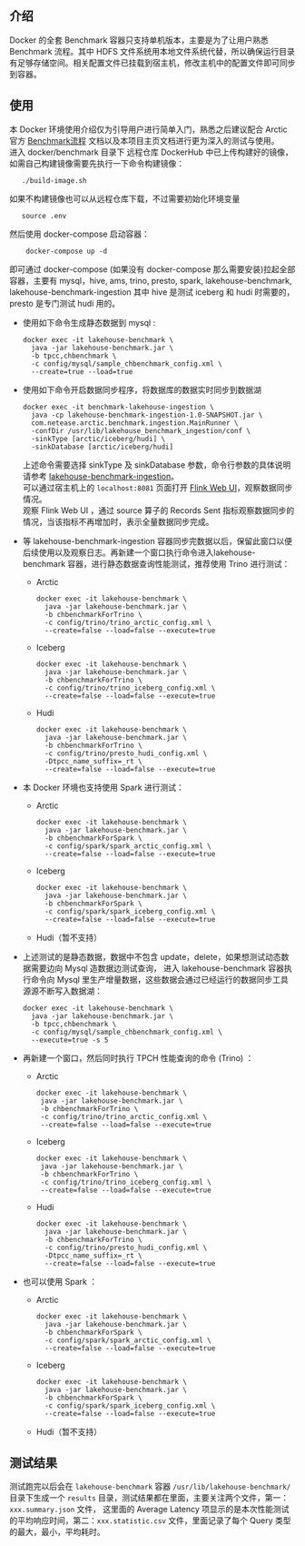 ## 介绍
Docker 的全套 Benchmark 容器只支持单机版本，主要是为了让用户熟悉 Benchmark 流程。其中 HDFS 文件系统用本地文件系统代替，所以确保运行目录有足够存储空间。相关配置文件已挂载到宿主机，修改主机中的配置文件即可同步到容器。

## 使用
本 Docker 环境使用介绍仅为引导用户进行简单入门，熟悉之后建议配合 Arctic 官方 [Benchmark流程](https://github.com/NetEase/arctic/blob/master/site/docs/ch/benchmark/benchmark-step.md) 文档以及本项目主页文档进行更为深入的测试与使用。  
进入 docker/benchmark 目录下
远程仓库 DockerHub 中已上传构建好的镜像，如需自己构建镜像需要先执行一下命令构建镜像：
```
   ./build-image.sh
```

如果不构建镜像也可以从远程仓库下载，不过需要初始化环境变量
```
   source .env
```

然后使用 docker-compose 启动容器：
```
    docker-compose up -d
```
即可通过 docker-compose (如果没有 docker-compose 那么需要安装)拉起全部容器，主要有 mysql，hive, ams, trino, presto, spark, lakehouse-benchmark, lakehouse-benchmark-ingestion
其中 hive 是测试 iceberg 和 hudi 时需要的，presto 是专门测试 hudi 用的。

 - 使用如下命令生成静态数据到 mysql :
   ```
   docker exec -it lakehouse-benchmark \
     java -jar lakehouse-benchmark.jar \
     -b tpcc,chbenchmark \
     -c config/mysql/sample_chbenchmark_config.xml \
     --create=true --load=true
   ```
   
 - 使用如下命令开启数据同步程序，将数据库的数据实时同步到数据湖
   ```
   docker exec -it benchmark-lakehouse-ingestion \
     java -cp lakehouse-benchmark-ingestion-1.0-SNAPSHOT.jar \
     com.netease.arctic.benchmark.ingestion.MainRunner \
     -confDir /usr/lib/lakehouse_benchmark_ingestion/conf \
     -sinkType [arctic/iceberg/hudi] \
     -sinkDatabase [arctic/iceberg/hudi]
   ```
   上述命令需要选择 sinkType 及 sinkDatabase 参数，命令行参数的具体说明请参考 [lakehouse-benchmark-ingestion](https://github.com/NetEase/lakehouse-benchmark-ingestion)。  
   可以通过宿主机上的 `localhost:8081` 页面打开 [Flink Web UI](http://localhost:8081)，观察数据同步情况。  
   观察 Flink Web UI ，通过 source 算子的 Records Sent 指标观察数据同步的情况，当该指标不再增加时，表示全量数据同步完成。
 - 等 lakehouse-benchmark-ingestion 容器同步完数据以后，保留此窗口以便后续使用以及观察日志。再新建一个窗口执行命令进入lakehouse-benchmark 容器，进行静态数据查询性能测试，推荐使用 Trino 进行测试：
   - Arctic
     ```
     docker exec -it lakehouse-benchmark \
       java -jar lakehouse-benchmark.jar \
       -b chbenchmarkForTrino \
       -c config/trino/trino_arctic_config.xml \
       --create=false --load=false --execute=true
     ```
   - Iceberg
     ```
     docker exec -it lakehouse-benchmark \
       java -jar lakehouse-benchmark.jar \
       -b chbenchmarkForTrino \
       -c config/trino/trino_iceberg_config.xml \
       --create=false --load=false --execute=true
     ```
   - Hudi
     ```
     docker exec -it lakehouse-benchmark \
       java -jar lakehouse-benchmark.jar \
       -b chbenchmarkForTrino \
       -c config/trino/presto_hudi_config.xml \
       -Dtpcc_name_suffix=_rt \
       --create=false --load=false --execute=true
     ```
 - 本 Docker 环境也支持使用 Spark 进行测试：
   - Arctic
     ```
     docker exec -it lakehouse-benchmark \
       java -jar lakehouse-benchmark.jar \
       -b chbenchmarkForSpark \
       -c config/spark/spark_arctic_config.xml \
       --create=false --load=false --execute=true
     ```
   - Iceberg
     ```
     docker exec -it lakehouse-benchmark \
       java -jar lakehouse-benchmark.jar \
       -b chbenchmarkForSpark \
       -c config/spark/spark_iceberg_config.xml \
       --create=false --load=false --execute=true
     ```
   - Hudi（暂不支持）

      
 - 上述测试的是静态数据，数据中不包含 update，delete，如果想测试动态数据需要边向 Mysql 造数据边测试查询，
   进入 lakehouse-benchmark 容器执行命令向 Mysql 里生产增量数据，这些数据会通过已经运行的数据同步工具源源不断写入数据湖：
   ```
   docker exec -it lakehouse-benchmark \
     java -jar lakehouse-benchmark.jar \
     -b tpcc,chbenchmark \
     -c config/mysql/sample_chbenchmark_config.xml \
     --execute=true -s 5
   ```
 - 再新建一个窗口，然后同时执行 TPCH 性能查询的命令 (Trino) ：
   - Arctic
     ```
     docker exec -it lakehouse-benchmark \
      java -jar lakehouse-benchmark.jar \
      -b chbenchmarkForTrino \
      -c config/trino/trino_arctic_config.xml \
      --create=false --load=false --execute=true
     ```
   - Iceberg
     ```
     docker exec -it lakehouse-benchmark \
      java -jar lakehouse-benchmark.jar \
      -b chbenchmarkForTrino \
      -c config/trino/trino_iceberg_config.xml \
      --create=false --load=false --execute=true
     ```
   - Hudi
     ```
     docker exec -it lakehouse-benchmark \
       java -jar lakehouse-benchmark.jar \
       -b chbenchmarkForTrino \
       -c config/trino/presto_hudi_config.xml \
       -Dtpcc_name_suffix=_rt \
       --create=false --load=false --execute=true
     ```
     
 - 也可以使用 Spark ：
   - Arctic
      ```
      docker exec -it lakehouse-benchmark \
        java -jar lakehouse-benchmark.jar \
        -b chbenchmarkForSpark \
        -c config/spark/spark_arctic_config.xml \
        --create=false --load=false --execute=true
      ```
   - Iceberg
      ```
      docker exec -it lakehouse-benchmark \
        java -jar lakehouse-benchmark.jar \
        -b chbenchmarkForSpark \
        -c config/spark/spark_iceberg_config.xml \
        --create=false --load=false --execute=true
      ```
   - Hudi（暂不支持）
## 测试结果
测试跑完以后会在 `lakehouse-benchmark` 容器 `/usr/lib/lakehouse-benchmark/` 目录下生成一个 `results` 目录，测试结果都在里面，主要关注两个文件，第一：`xxx.summary.json` 文件， 这里面的 Average Latency 项显示的是本次性能测试的平均响应时间，第二：`xxx.statistic.csv` 文件，里面记录了每个 Query 类型的最大，最小，平均耗时。